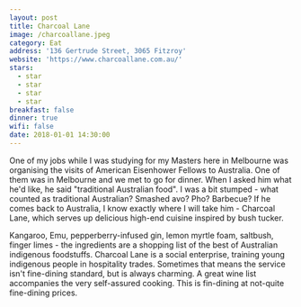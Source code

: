 ```yaml
---
layout: post
title: Charcoal Lane
image: /charcoallane.jpeg
category: Eat
address: '136 Gertrude Street, 3065 Fitzroy'
website: 'https://www.charcoallane.com.au/'
stars:
  - star
  - star
  - star
  - star
breakfast: false
dinner: true
wifi: false
date: 2018-01-01 14:30:00
---
```



One of my jobs while I was studying for my Masters here in Melbourne was organising the visits of American Eisenhower Fellows to Australia. One of them was in Melbourne and we met to go for dinner. When I asked him what he'd like, he said "traditional Australian food". I was a bit stumped - what counted as traditional Australian? Smashed avo? Pho? Barbecue? If he comes back to Australia, I know exactly where I will take him - Charcoal Lane, which serves up delicious high-end cuisine inspired by bush tucker.

Kangaroo, Emu, pepperberry-infused gin, lemon myrtle foam, saltbush, finger limes - the ingredients are a shopping list of the best of Australian indigenous foodstuffs. Charcoal Lane is a social enterprise, training young indigenous people in hospitality trades. Sometimes that means the service isn't fine-dining standard, but is always charming. A great wine list accompanies the very self-assured cooking. This is fin-dining at not-quite fine-dining prices.